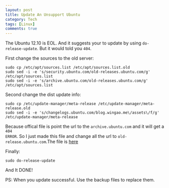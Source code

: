 ```yaml
---
layout: post
title: Update An Unsupport Ubuntu
category: Tech
tags: [Linux]
comments: true
---
```

The Ubuntu 12.10 is EOL. And it suggests your to update by using <code>do-release-update</code>. But it would told you <code>404</code>.

First change the sources to the old server:

	sudo cp /etc/apt/sources.list /etc/apt/sources.list.old
	sudo sed -i -e 's/security.ubuntu.com/old-releases.ubuntu.com/g' /etc/apt/sources.list
	sudo sed -i -e 's/archive.ubuntu.com/old-releases.ubuntu.com/g' /etc/apt/sources.list

Second change the dist update info:
	
	sudo cp /etc/update-manager/meta-release /etc/update-manager/meta-release.old
	sudo sed -i -e 's/changelogs.ubuntu.com/blog.wingao.me\/assets\/f/g' /etc/update-manager/meta-release

Because offical file is point the url to the <code>archive.ubuntu.com</code> and it will get a <code>404 ERROR</code>. So I just made this file and change all the url to <code>old-release.ubuntu.com</code>.The file is [here](/assets/f/meta-release)

Finally:
	
	sudo do-release-update

And It DONE!

PS: When you update successful. Use the backup files to replace them.